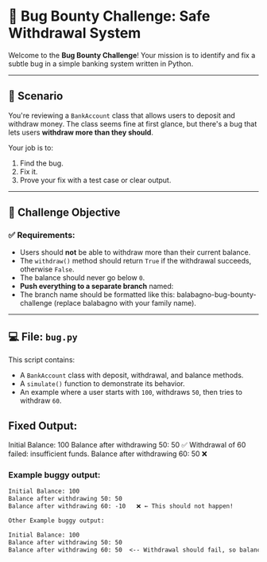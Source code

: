 # 🐞 Bug Bounty Challenge: Safe Withdrawal System

Welcome to the **Bug Bounty Challenge**! Your mission is to identify and fix a subtle bug in a simple banking system written in Python.

---

## 💼 Scenario

You're reviewing a `BankAccount` class that allows users to deposit and withdraw money. The class seems fine at first glance, but there's a bug that lets users **withdraw more than they should**.

Your job is to:

1. Find the bug.
2. Fix it.
3. Prove your fix with a test case or clear output.

---

## 🧠 Challenge Objective

### ✅ Requirements:

- Users should **not** be able to withdraw more than their current balance.
- The `withdraw()` method should return `True` if the withdrawal succeeds, otherwise `False`.
- The balance should never go below `0`.
- **Push everything to a separate branch** named:
- The branch name should be formatted like this: balabagno-bug-bounty-challenge (replace balabagno with your family name).
 

---

## 💻 File: `bug.py`

This script contains:

- A `BankAccount` class with deposit, withdrawal, and balance methods.
- A `simulate()` function to demonstrate its behavior.
- An example where a user starts with `100`, withdraws `50`, then tries to withdraw `60`.

## Fixed Output:
Initial Balance: 100
Balance after withdrawing 50: 50 ✅
Withdrawal of 60 failed: insufficient funds.
Balance after withdrawing 60: 50 ❌


### Example buggy output:
```txt
Initial Balance: 100
Balance after withdrawing 50: 50
Balance after withdrawing 60: -10   ❌ ← This should not happen!

Other Example buggy output:

Initial Balance: 100
Balance after withdrawing 50: 50
Balance after withdrawing 60: 50  <-- Withdrawal should fail, so balance remains 50

